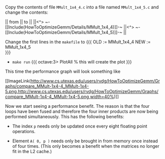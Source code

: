 Copy the contents of file `MMult_1x4_4.c` into a file named `MMult_1x4_5.c` and change the contents:

 || from || to ||
 ||<^> ~-[[Include(HowToOptimizeGemm/Details/MMult_1x4_4)]]-~ ||<^> ~-[[Include(HowToOptimizeGemm/Details/MMult_1x4_5)]]-~ ||

Change the first lines in the `makefile` to
    {{{
OLD  := MMult_1x4_4
NEW  := MMult_1x4_5     
}}}
 * `make run`
  {{{ 
octave:3> PlotAll        % this will create the plot
}}}

This time the performance graph will look something like

[[ImageLink(http://www.cs.utexas.edu/users/rvdg/HowToOptimizeGemm/Graphs/compare_MMult-1x4-4_MMult-1x4-5.png,http://www.cs.utexas.edu/users/rvdg/HowToOptimizeGemm/Graphs/compare_MMult-1x4-4_MMult-1x4-5.png,width=40%)]]

Now we start seeing a performance benefit.  The reason is that the four loops have been fused and therefore the four inner products are now being performed simultaneously.    This has the following benefits:
 
 * The index `p` needs only be updated once every eight floating point operations.

 * Element `A( 0, p )` needs only be brought in from memory once instead of four times.  (This only becomes a benefit when the matrices no longer fit in the L2 cache.)